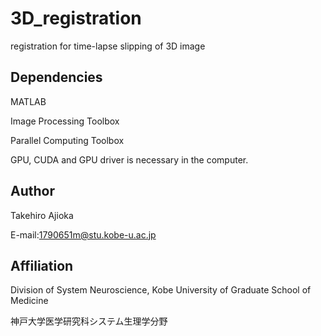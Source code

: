 # 3D_registration
registration for time-lapse slipping of 3D image

## Dependencies
MATLAB

Image Processing Toolbox

Parallel Computing Toolbox

GPU, CUDA and GPU driver is necessary in the computer.

## Author
Takehiro Ajioka 

E-mail:1790651m@stu.kobe-u.ac.jp

## Affiliation

Division of System Neuroscience, Kobe University of Graduate School of Medicine

神戸大学医学研究科システム生理学分野
